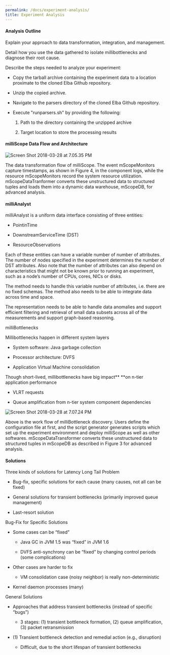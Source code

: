 ```yaml
---
permalink: /docs/experiment-analysis/
title: Experiment Analysis
---
```


#### Analysis Outline


Explain your approach to data transformation, integration, and management.

Detail how you use the data gathered to isolate millibottlenecks and diagnose their root cause.

Describe the steps needed to analyze your experiment:



	
  * Copy the tarball archive containing the experiment data to a location proximate to the cloned Elba Github repository.

	
  * Unzip the copied archive.

	
  * Navigate to the parsers directory of the cloned Elba Github repository.

	
  * Execute "runparsers.sh" by providing the following:

	
    1. Path to the directory containing the unzipped archive

	
    2. Target location to store the processing results







#### milliScope Data Flow and Architecture


![Screen Shot 2018-03-28 at 7.05.35 PM](https://gtelbatutorial.files.wordpress.com/2018/03/screen-shot-2018-03-28-at-7-05-35-pm.png)

The data transformation flow of milliScope. The event mScopeMonitors capture
timestamps, as shown in Figure 4, in the component logs, while the resource mScopeMonitors record the system resource utilization. mScopeDataTranformer converts these unstructured data to structured tuples and loads them into a dynamic data warehouse, mScopeDB, for advanced analysis.


#### milliAnalyst


milliAnalyst is a uniform data interface consisting of three entities:​



	
  * PointinTime ​

	
  * DownstreamServiceTime (DST)​

	
  * ResourceObservations​


Each of these entities can have a variable number of number of attributes. The number of nodes specified in the experiment determines the number of DST attributes.​ Also note that the number of attributes can also depend on characteristics that might not be known prior to running an experiment, such as a node’s number of CPUs, cores, NICs or disks​.

The method needs to handle this variable number of attributes, i.e. there are no fixed schemas​. The method also needs to be able to integrate data across time and space.

The representation needs to be able to handle data anomalies and support efficient filtering and retrieval of small data subsets across all of the measurements​ and support graph-based reasoning.

milliBottlenecks

Millibottlenecks happen in different system layers​



	
  * System software: Java garbage collection​

	
  * Processor architecture: DVFS​

	
  * Application Virtual Machine consolidation​


Though short-lived, millibottlenecks have big impact** **on n-tier application performance​



	
  * VLRT requests​

	
  * Queue amplification from n-tier system component dependencies​


![Screen Shot 2018-03-28 at 7.07.24 PM](https://gtelbatutorial.files.wordpress.com/2018/03/screen-shot-2018-03-28-at-7-07-24-pm.png)

Above is the work flow of milliBottleneck discovery. Users define the configuration file at first, and the script generator generates scripts which set up the experiment environment and deploy milliScope as well as other softwares. mScopeDataTransformer converts these unstructured data to structured tuples in mScopeDB as described in Figure 3 for advanced analysis.


#### Solutions


Three kinds of solutions for Latency Long Tail Problem​



	
  * Bug-fix, specific solutions for each cause (many causes, not all can be fixed)​

	
  * General solutions for transient bottlenecks (primarily improved queue management)​

	
  * Last-resort solution​


Bug-Fix for Specific Solutions

	
  * Some cases can be “fixed”​

	
    * Java GC in JVM 1.5 was “fixed” in JVM 1.6​

	
    * DVFS anti-synchrony can be “fixed” by changing control periods (some complications)​




	
  * Other cases are harder to fix​

	
    * VM consolidation case (noisy neighbor) is really non-deterministic​




	
  * Kernel daemon processes (many)​


General Solutions

	
  * Approaches that address transient bottlenecks (instead of specific “bugs”)​

	
    * 3 stages: (1) transient bottleneck formation, (2) queue amplification, (3) packet retransmission​




	
  * (1) Transient bottleneck detection and remedial action (e.g., disruption)​

	
    * Difficult, due to the short lifespan of transient bottlenecks​





